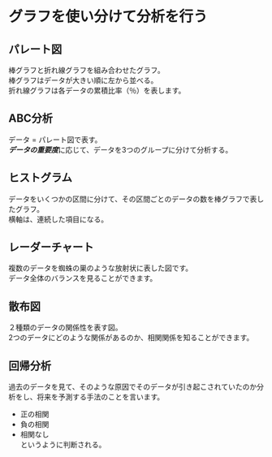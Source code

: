 # グラフを使い分けて分析を行う

## パレート図
棒グラフと折れ線グラフを組み合わせたグラフ。<br>
棒グラフはデータが大きい順に左から並べる。<br>
折れ線グラフは各データの累積比率（％）を表します。<br>


## ABC分析
データ = パレート図で表す。<br>
***データの重要度***に応じて、データを3つのグループに分けて分析する。<br>


## ヒストグラム
データをいくつかの区間に分けて、その区間ごとのデータの数を棒グラフで表したグラフ。<br>
横軸は、連続した項目になる。<br>

## レーダーチャート
複数のデータを蜘蛛の巣のような放射状に表した図です。<br>
データ全体のバランスを見ることができます。<br>

## 散布図
２種類のデータの関係性を表す図。<br>
2つのデータにどのような関係があるのか、相関関係を知ることができます。<br>

## 回帰分析
過去のデータを見て、そのような原因でそのデータが引き起こされていたのか分析をし、将来を予測する手法のことを言います。<br>
- 正の相関
- 負の相関
- 相関なし<br>
というように判断される。<br>
